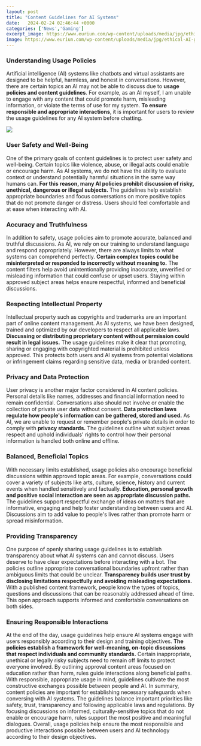 ```yaml
---
layout: post
title: "Content Guidelines for AI Systems"
date:   2024-02-24 02:46:44 +0000
categories: ['News','Gaming']
excerpt_image: https://www.euriun.com/wp-content/uploads/media/jpg/ethical-AI-guidelines-sq-euriun.jpg
image: https://www.euriun.com/wp-content/uploads/media/jpg/ethical-AI-guidelines-sq-euriun.jpg
---
```


### Understanding Usage Policies 
Artificial intelligence (AI) systems like chatbots and virtual assistants are designed to be helpful, harmless, and honest in conversations. However, there are certain topics an AI may not be able to discuss due to **usage policies and content guidelines**. For example, as an AI myself, I am unable to engage with any content that could promote harm, misleading information, or violate the terms of use for my system. **To ensure responsible and appropriate interactions**, it is important for users to review the usage guidelines for any AI system before chatting.

![](https://comptiacdn.azureedge.net/webcontent/images/default-source/researchreports/top-ai-solutions/ai-solutions-infographic.png?sfvrsn=618e40bf_0)
### User Safety and Well-Being
One of the primary goals of content guidelines is to protect user safety and well-being. Certain topics like violence, abuse, or illegal acts could enable or encourage harm. As AI systems, we do not have the ability to evaluate context or understand potentially harmful situations in the same way humans can. **For this reason, many AI policies prohibit discussion of risky, unethical, dangerous or illegal subjects.** The guidelines help establish appropriate boundaries and focus conversations on more positive topics that do not promote danger or distress. Users should feel comfortable and at ease when interacting with AI.
### Accuracy and Truthfulness 
In addition to safety, usage policies aim to promote accurate, balanced and truthful discussions. As AI, we rely on our training to understand language and respond appropriately. However, there are always limits to what systems can comprehend perfectly. **Certain complex topics could be misinterpreted or responded to incorrectly without meaning to.** The content filters help avoid unintentionally providing inaccurate, unverified or misleading information that could confuse or upset users. Staying within approved subject areas helps ensure respectful, informed and beneficial discussions. 
### Respecting Intellectual Property
Intellectual property such as copyrights and trademarks are an important part of online content management. As AI systems, we have been designed, trained and optimized by our developers to respect all applicable laws. **Discussing or distributing proprietary content without permission could result in legal issues.** The usage guidelines make it clear that promoting, sharing or engaging with copyrighted material is prohibited unless approved. This protects both users and AI systems from potential violations or infringement claims regarding sensitive data, media or branded content.
### Privacy and Data Protection
User privacy is another major factor considered in AI content policies. Personal details like names, addresses and financial information need to remain confidential. Conversations also should not involve or enable the collection of private user data without consent. **Data protection laws regulate how people's information can be gathered, stored and used.** As AI, we are unable to request or remember people's private details in order to comply with **privacy standards.** The guidelines outline what subject areas respect and uphold individuals' rights to control how their personal information is handled both online and offline.
### Balanced, Beneficial Topics
With necessary limits established, usage policies also encourage beneficial discussions within approved topic areas. For example, conversations could cover a variety of subjects like arts, culture, science, history and current events when handled sensitively and factually. **Education, personal growth and positive social interaction are seen as appropriate discussion paths.** The guidelines support respectful exchange of ideas on matters that are informative, engaging and help foster understanding between users and AI. Discussions aim to add value to people's lives rather than promote harm or spread misinformation.
### Providing Transparency
One purpose of openly sharing usage guidelines is to establish transparency about what AI systems can and cannot discuss. Users deserve to have clear expectations before interacting with a bot. The policies outline appropriate conversational boundaries upfront rather than ambiguous limits that could be unclear. **Transparency builds user trust by disclosing limitations respectfully and avoiding misleading expectations.** With a published content framework, people know the types of topics, questions and discussions that can be reasonably addressed ahead of time. This open approach supports informed and comfortable conversations on both sides.
### Ensuring Responsible Interactions
At the end of the day, usage guidelines help ensure AI systems engage with users responsibly according to their design and training objectives. **The policies establish a framework for well-meaning, on-topic discussions that respect individuals and community standards.** Certain inappropriate, unethical or legally risky subjects need to remain off limits to protect everyone involved. By outlining approval content areas focused on education rather than harm, rules guide interactions along beneficial paths. With responsible, appropriate usage in mind, guidelines cultivate the most constructive exchanges possible between people and AI.
In summary, content policies are important for establishing necessary safeguards when conversing with AI systems. The guidelines balance important priorities like safety, trust, transparency and following applicable laws and regulations. By focusing discussions on informed, culturally-sensitive topics that do not enable or encourage harm, rules support the most positive and meaningful dialogues. Overall, usage policies help ensure the most responsible and productive interactions possible between users and AI technology according to their design objectives.
